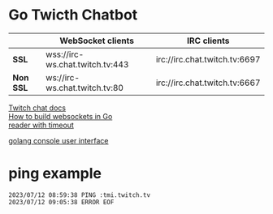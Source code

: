 # Go Twicth Chatbot

|             | WebSocket clients               | IRC clients                   |
| ----------- | ------------------------------- | ----------------------------- |
| **SSL**     | wss://irc-ws.chat.twitch.tv:443 | irc://irc.chat.twitch.tv:6697 |
| **Non SSL** | ws://irc-ws.chat.twitch.tv:80   | irc://irc.chat.twitch.tv:6667 |


[Twitch chat docs](https://dev.twitch.tv/docs/irc/)  
[How to build websockets in Go](https://yalantis.com/blog/how-to-build-websockets-in-go/)  
[reader with timeout](https://gist.github.com/hongster/04660a20f2498fb7b680)

[golang console user interface](https://github.com/jroimartin/gocui)


# ping example
```
2023/07/12 08:59:38 PING :tmi.twitch.tv
2023/07/12 09:05:38 ERROR EOF
```
